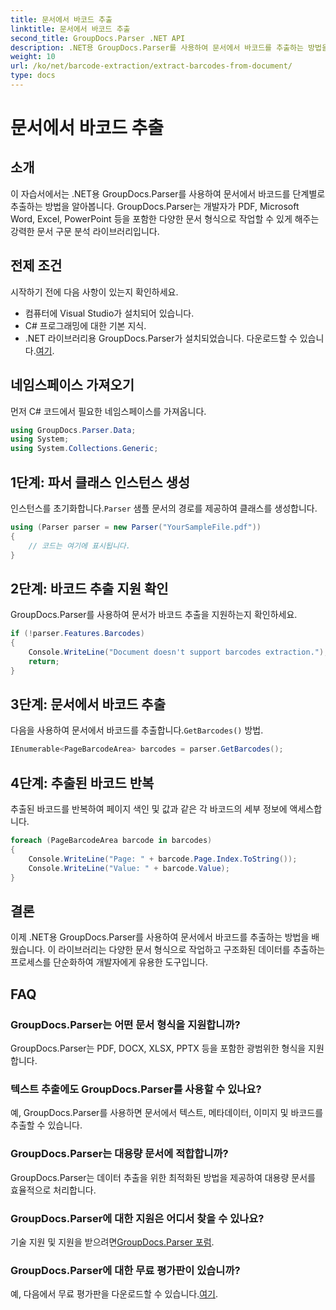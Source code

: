 ```yaml
---
title: 문서에서 바코드 추출
linktitle: 문서에서 바코드 추출
second_title: GroupDocs.Parser .NET API
description: .NET용 GroupDocs.Parser를 사용하여 문서에서 바코드를 추출하는 방법을 알아보세요. 문서 처리 능력을 손쉽게 향상시켜 보세요.
weight: 10
url: /ko/net/barcode-extraction/extract-barcodes-from-document/
type: docs
---
```

# 문서에서 바코드 추출

## 소개
이 자습서에서는 .NET용 GroupDocs.Parser를 사용하여 문서에서 바코드를 단계별로 추출하는 방법을 알아봅니다. GroupDocs.Parser는 개발자가 PDF, Microsoft Word, Excel, PowerPoint 등을 포함한 다양한 문서 형식으로 작업할 수 있게 해주는 강력한 문서 구문 분석 라이브러리입니다.
## 전제 조건
시작하기 전에 다음 사항이 있는지 확인하세요.
- 컴퓨터에 Visual Studio가 설치되어 있습니다.
- C# 프로그래밍에 대한 기본 지식.
-  .NET 라이브러리용 GroupDocs.Parser가 설치되었습니다. 다운로드할 수 있습니다.[여기](https://releases.groupdocs.com/parser/net/).

## 네임스페이스 가져오기
먼저 C# 코드에서 필요한 네임스페이스를 가져옵니다.
```csharp
using GroupDocs.Parser.Data;
using System;
using System.Collections.Generic;
```
## 1단계: 파서 클래스 인스턴스 생성
 인스턴스를 초기화합니다.`Parser` 샘플 문서의 경로를 제공하여 클래스를 생성합니다.
```csharp
using (Parser parser = new Parser("YourSampleFile.pdf"))
{
    // 코드는 여기에 표시됩니다.
}
```
## 2단계: 바코드 추출 지원 확인
GroupDocs.Parser를 사용하여 문서가 바코드 추출을 지원하는지 확인하세요.
```csharp
if (!parser.Features.Barcodes)
{
    Console.WriteLine("Document doesn't support barcodes extraction.");
    return;
}
```
## 3단계: 문서에서 바코드 추출
 다음을 사용하여 문서에서 바코드를 추출합니다.`GetBarcodes()` 방법.
```csharp
IEnumerable<PageBarcodeArea> barcodes = parser.GetBarcodes();
```
## 4단계: 추출된 바코드 반복
추출된 바코드를 반복하여 페이지 색인 및 값과 같은 각 바코드의 세부 정보에 액세스합니다.
```csharp
foreach (PageBarcodeArea barcode in barcodes)
{
    Console.WriteLine("Page: " + barcode.Page.Index.ToString());
    Console.WriteLine("Value: " + barcode.Value);
}
```

## 결론
이제 .NET용 GroupDocs.Parser를 사용하여 문서에서 바코드를 추출하는 방법을 배웠습니다. 이 라이브러리는 다양한 문서 형식으로 작업하고 구조화된 데이터를 추출하는 프로세스를 단순화하여 개발자에게 유용한 도구입니다.

## FAQ
### GroupDocs.Parser는 어떤 문서 형식을 지원합니까?
GroupDocs.Parser는 PDF, DOCX, XLSX, PPTX 등을 포함한 광범위한 형식을 지원합니다.
### 텍스트 추출에도 GroupDocs.Parser를 사용할 수 있나요?
예, GroupDocs.Parser를 사용하면 문서에서 텍스트, 메타데이터, 이미지 및 바코드를 추출할 수 있습니다.
### GroupDocs.Parser는 대용량 문서에 적합합니까?
GroupDocs.Parser는 데이터 추출을 위한 최적화된 방법을 제공하여 대용량 문서를 효율적으로 처리합니다.
### GroupDocs.Parser에 대한 지원은 어디서 찾을 수 있나요?
 기술 지원 및 지원을 받으려면[GroupDocs.Parser 포럼](https://forum.groupdocs.com/c/parser/17).
### GroupDocs.Parser에 대한 무료 평가판이 있습니까?
 예, 다음에서 무료 평가판을 다운로드할 수 있습니다.[여기](https://releases.groupdocs.com/).